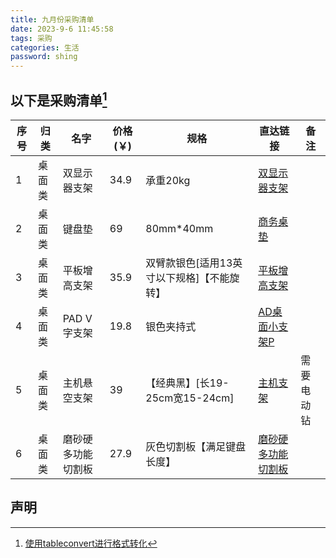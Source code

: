 ```yaml
---
title: 九月份采购清单
date: 2023-9-6 11:45:58
tags: 采购
categories: 生活
password: shing
---
```



## 以下是采购清单[^1]


| 序号 | 归类   | 名字               | 价格(￥) | 规格                                       | 直达链接                                   | 备注       |
| ---- | ------ | ------------------ | ------- | ------------------------------------------ | ------------------------------------------ | ---------- |
| 1    | 桌面类 | 双显示器支架       | 34.9    | 承重20kg                                   | [双显示器支架](http://i7q.cn/5Uxz53)       |            |
| 2    | 桌面类 | 键盘垫             | 69      | 80mm*40mm                                  | [商务桌垫](http://i7q.cn/5Uxz4p)           |            |
| 3    | 桌面类 | 平板增高支架       | 35.9    | 双臂款银色[适用13英寸以下规格]【不能旋转】 | [平板增高支架](http://i7q.cn/69zWCv)       |            |
| 4    | 桌面类 | PAD V字支架        | 19.8    | 银色夹持式                                 | [AD桌面小支架P ](http://i7q.cn/5N1lZS)     |            |
| 5    | 桌面类 | 主机悬空支架       | 39      | 【经典黑】[长19-25cm宽15-24cm]             | [主机支架](http://i7q.cn/6vsC8i)           | 需要电动钻 |
| 6    | 桌面类 | 磨砂硬多功能切割板 | 27.9    | 灰色切割板【满足键盘长度】                 | [磨砂硬多功能切割板](http://i7q.cn/5N1m1E) |


## 声明
[^1]: [使用tableconvert进行格式转化](http://tableconvert.com/excel-to-markdown)

[^2]: [本文短网址使用站长工具生产](https://tool.chinaz.com/tools/dwz.aspx)



